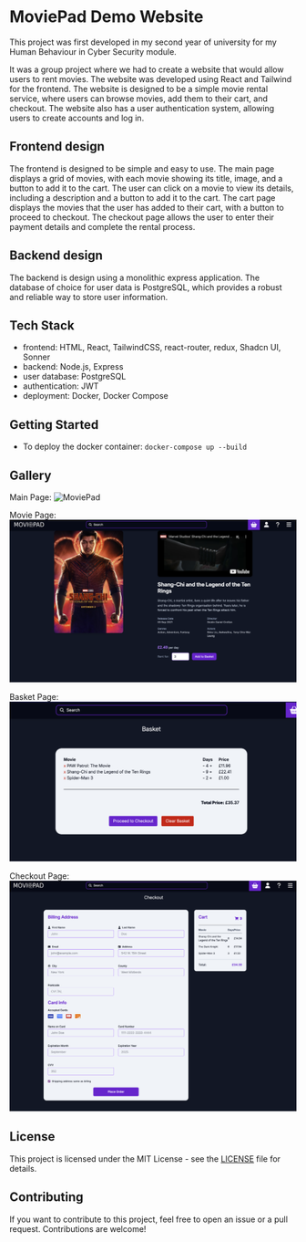 # MoviePad Demo Website

This project was first developed in my second year of university for my Human Behaviour in Cyber Security module.

It was a group project where we had to create a website that would allow users to rent movies. The website was developed
using React and Tailwind for the frontend. The website is designed to be a simple movie rental service, where users can
browse movies, add them to their cart, and checkout. The website also has a user authentication system, allowing users
to create accounts and log in.

## Frontend design

The frontend is designed to be simple and easy to use. The main page displays a grid of movies, with each movie showing
its title, image, and a button to add it to the cart. The user can click on a movie to view its details, including a
description and a button to add it to the cart. The cart page displays the movies that the user has added to their cart,
with a button to proceed to checkout. The checkout page allows the user to enter their payment details and complete the
rental process.

## Backend design

The backend is design using a monolithic express application. The database of choice for user
data is PostgreSQL, which provides a robust and reliable way to store user information.

## Tech Stack

- frontend: HTML, React, TailwindCSS, react-router, redux, Shadcn UI, Sonner
- backend: Node.js, Express
- user database: PostgreSQL
- authentication: JWT
- deployment: Docker, Docker Compose

## Getting Started

- To deploy the docker container: `docker-compose up --build`

## Gallery

Main Page: ![MoviePad](./Images/MainPage.png)

Movie Page: ![MoviePad](./Images/MoviePage.png)

Basket Page: ![MoviePad](./Images/BasketPage.png)

Checkout Page: ![MoviePad](./Images/CheckoutPage.png)

## License

This project is licensed under the MIT License - see the [LICENSE](./LICENSE) file for details.

## Contributing

If you want to contribute to this project, feel free to open an issue or a pull request. Contributions are welcome!
